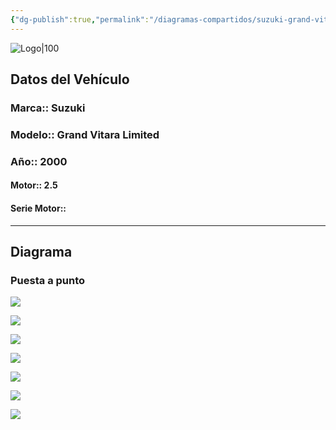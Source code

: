 ```yaml
---
{"dg-publish":true,"permalink":"/diagramas-compartidos/suzuki-grand-vitara-2000/"}
---
```


![Logo|100](http://drive.google.com/uc?export=view&id=137fl3TIZ0-PU8b-Pt0bsjclwHub_u78G)

## Datos del Vehículo 

### Marca:: Suzuki
### Modelo:: Grand Vitara Limited
### Año:: 2000
#### Motor:: 2.5
#### Serie Motor:: 
---

## Diagrama
### Puesta a punto 
![](http://drive.google.com/uc?export=view&id=1Exu2ltmoaSbqquOJ1zW1oDl-hTqnxwvX)

![](http://drive.google.com/uc?export=view&id=1Efl9QSdwC2nnWz9CDlkfd3LgmZPpLakG)

![](http://drive.google.com/uc?export=view&id=1Ecwk9WLcPjIQ_fq7f-FBwgIlscqDRnSk)

![](http://drive.google.com/uc?export=view&id=1Ec_1d3bh3RRdiepiwkEYlXjBIwQqgvcl)

![](http://drive.google.com/uc?export=view&id=1EWZUPfVTp6CzBvmddvUk5Wu-umjryX9J)

![](http://drive.google.com/uc?export=view&id=1EWQhUxmjVwbgGbF8HsDcEGqJRSvCXSja)

![](http://drive.google.com/uc?export=view&id=1EOX2u3vKDxUIyz2zhaIENoDwWyuMpWVn)